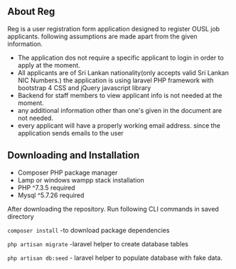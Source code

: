 ## About Reg

Reg is a user registration form application designed to register OUSL job applicants. 
following assumptions are made apart from the given information.
- The application dos not require a specific  applicant to login in order to apply at the moment.
- All applicants are of Sri Lankan nationality(only accepts valid Sri Lankan NIC Numbers.)
the application is using laravel PHP framework with bootstrap 4 CSS and jQuery javascript library 
- Backend for staff members to view applicant info is not needed at the moment.
- any additional information other than one's given in the document are not needed.
- every applicant will have a properly working email address. since the application sends emails to the user 


## Downloading and Installation

- Composer PHP package manager 
- Lamp or windows wampp stack installation 
- PHP ^7.3.5 required
- Mysql ^5.7.26 required

After downloading the repository. Run following CLI commands in saved directory


`composer install` -to download package dependencies 

`php artisan migrate` -laravel helper to create database tables

`php artisan db:seed` - laravel helper to populate database with fake data. 



